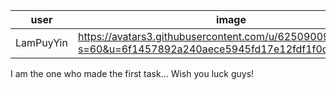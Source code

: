|user|image|name|
|--- | --- | ---|
|LamPuyYin|https://avatars3.githubusercontent.com/u/62509009?s=60&u=6f1457892a240aece5945fd17e12fdf1f0d7d2a8&v=4|Puyyin Lam|

I am the one who made the first task...
Wish you luck guys!

